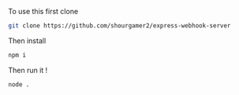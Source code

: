 To use this first clone
```sh
git clone https://github.com/shourgamer2/express-webhook-server
```
Then install
```sh
npm i 
```
Then run it !
```sh
node .
```